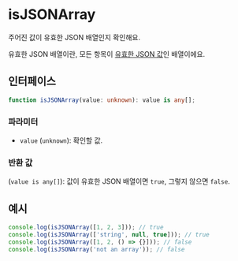 # isJSONArray

주어진 값이 유효한 JSON 배열인지 확인해요.

유효한 JSON 배열이란, 모든 항목이 [유효한 JSON 값](./isJSONValue.md)인 배열이에요.

## 인터페이스

```typescript
function isJSONArray(value: unknown): value is any[];
```

### 파라미터

- `value` (`unknown`): 확인할 값.

### 반환 값

(`value is any[]`): 값이 유효한 JSON 배열이면 `true`, 그렇지 않으면 `false`.

## 예시

```typescript
console.log(isJSONArray([1, 2, 3])); // true
console.log(isJSONArray(['string', null, true])); // true
console.log(isJSONArray([1, 2, () => {}])); // false
console.log(isJSONArray('not an array')); // false
```
